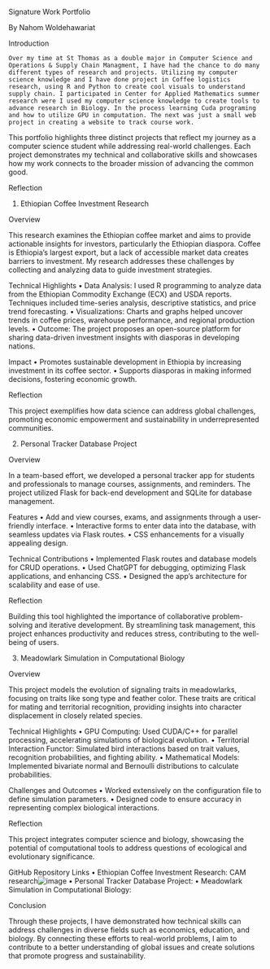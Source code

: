 Signature Work Portfolio

By Nahom Woldehawariat

Introduction

	Over my time at St Thomas as a double major in Computer Science and Operations & Supply Chain Managment, I have had the chance to do many different types of research and projects. Utilizing my computer science knowledge and I have done project in Coffee logistics research, using R and Python to create cool visuals to understand supply chain. I participated in Center for Applied Mathematics summer research were I used my computer science knowledge to create tools to advance research in Biology. In the process learning Cuda programing and how to utilize GPU in computation. The next was just a small web project in creating a website to track course work. 

This portfolio highlights three distinct projects that reflect my journey as a computer science student while addressing real-world challenges. Each project demonstrates my technical and collaborative skills and showcases how my work connects to the broader mission of advancing the common good.

Reflection

1. Ethiopian Coffee Investment Research

Overview

This research examines the Ethiopian coffee market and aims to provide actionable insights for investors, particularly the Ethiopian diaspora. Coffee is Ethiopia’s largest export, but a lack of accessible market data creates barriers to investment. My research addresses these challenges by collecting and analyzing data to guide investment strategies.

Technical Highlights
	•	Data Analysis: I used R programming to analyze data from the Ethiopian Commodity Exchange (ECX) and USDA reports. Techniques included time-series analysis, descriptive statistics, and price trend forecasting.
	•	Visualizations: Charts and graphs helped uncover trends in coffee prices, warehouse performance, and regional production levels.
	•	Outcome: The project proposes an open-source platform for sharing data-driven investment insights with diasporas in developing nations.

Impact
	•	Promotes sustainable development in Ethiopia by increasing investment in its coffee sector.
	•	Supports diasporas in making informed decisions, fostering economic growth.

Reflection

This project exemplifies how data science can address global challenges, promoting economic empowerment and sustainability in underrepresented communities.

2. Personal Tracker Database Project

Overview

In a team-based effort, we developed a personal tracker app for students and professionals to manage courses, assignments, and reminders. The project utilized Flask for back-end development and SQLite for database management.

Features
	•	Add and view courses, exams, and assignments through a user-friendly interface.
	•	Interactive forms to enter data into the database, with seamless updates via Flask routes.
	•	CSS enhancements for a visually appealing design.

Technical Contributions
	•	Implemented Flask routes and database models for CRUD operations.
	•	Used ChatGPT for debugging, optimizing Flask applications, and enhancing CSS.
	•	Designed the app’s architecture for scalability and ease of use.

Reflection

Building this tool highlighted the importance of collaborative problem-solving and iterative development. By streamlining task management, this project enhances productivity and reduces stress, contributing to the well-being of users.

3. Meadowlark Simulation in Computational Biology

Overview

This project models the evolution of signaling traits in meadowlarks, focusing on traits like song type and feather color. These traits are critical for mating and territorial recognition, providing insights into character displacement in closely related species.

Technical Highlights
	•	GPU Computing: Used CUDA/C++ for parallel processing, accelerating simulations of biological evolution.
	•	Territorial Interaction Functor: Simulated bird interactions based on trait values, recognition probabilities, and fighting ability.
	•	Mathematical Models: Implemented bivariate normal and Bernoulli distributions to calculate probabilities.

Challenges and Outcomes
	•	Worked extensively on the configuration file to define simulation parameters.
	•	Designed code to ensure accuracy in representing complex biological interactions.

Reflection

This project integrates computer science and biology, showcasing the potential of computational tools to address questions of ecological and evolutionary significance.


GitHub Repository Links
	•	Ethiopian Coffee Investment Research: CAM research![image](https://github.com/user-attachments/assets/4c6fca82-a017-4d3c-9f83-133656d259b8)
	•	Personal Tracker Database Project: 
	•	Meadowlark Simulation in Computational Biology: 


 Conclusion

Through these projects, I have demonstrated how technical skills can address challenges in diverse fields such as economics, education, and biology. By connecting these efforts to real-world problems, I aim to contribute to a better understanding of global issues and create solutions that promote progress and sustainability.













